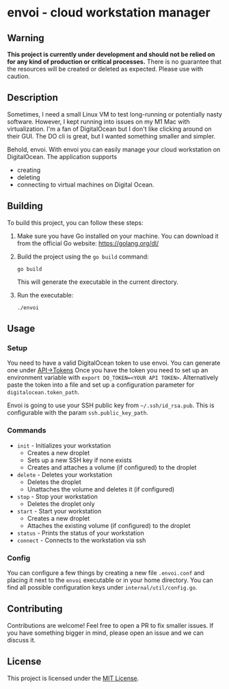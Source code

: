 # envoi - cloud workstation manager

## Warning
**This project is currently under development and should not be relied on for any kind of production or critical processes.** There is no guarantee that the resources will be created or deleted as expected. Please use with caution.

## Description

Sometimes, I need a small Linux VM to test long-running or potentially nasty software.
However, I kept running into issues on my M1 Mac with virtualization. I'm a fan of DigitalOcean but I don't like clicking around on their GUI. The DO cli is great, but I wanted something smaller and simpler.

Behold, envoi.
With envoi you can easily manage your cloud workstation on DigitalOcean. The application supports 
- creating
- deleting
- connecting to
virtual machines on Digital Ocean.

## Building

To build this project, you can follow these steps:

1. Make sure you have Go installed on your machine. You can download it from the official Go website: https://golang.org/dl/

2. Build the project using the `go build` command:

    ```shell
    go build
    ```

    This will generate the executable in the current directory.

3. Run the executable:

    ```shell
    ./envoi
    ```

## Usage

### Setup
You need to have a valid DigitalOcean token to use envoi. You can generate one under [API->Tokens](https://cloud.digitalocean.com/account/api/tokens)
Once you have the token you need to set up an environment variable with `export DO_TOKEN=<YOUR API TOKEN>`.
Alternatively paste the token into a file and set up a configuration parameter for `digitalocean.token_path`.

Envoi is going to use your SSH public key from `~/.ssh/id_rsa.pub`. This is configurable with the param `ssh.public_key_path`.

### Commands

* `init` - Initializes your workstation
    * Creates a new droplet
    * Sets up a new SSH key if none exists
    * Creates and attaches a volume (if configured) to the droplet
* `delete` - Deletes your workstation
    * Deletes the droplet
    * Unattaches the volume and deletes it (if configured)
* `stop` - Stop your workstation
    * Deletes the droplet only
* `start` - Start your workstation
    * Creates a new droplet
    * Attaches the existing volume (if configured) to the droplet
* `status` - Prints the status of your workstation
* `connect` - Connects to the workstation via ssh

### Config
You can configure a few things by creating a new file `.envoi.conf` and placing it next to the `envoi` executable or in your home directory.
You can find all possible configuration keys under `internal/util/config.go`.

## Contributing

Contributions are welcome!
Feel free to open a PR to fix smaller issues.
If you have something bigger in mind, please open an issue and we can discuss it.

## License

This project is licensed under the [MIT License](LICENSE.txt).

